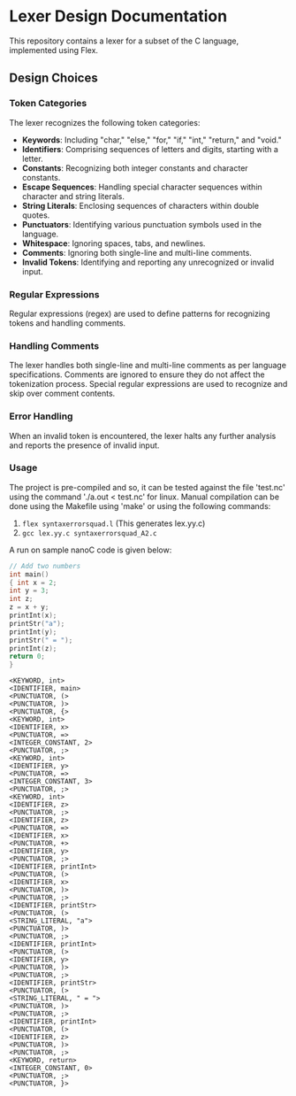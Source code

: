 # Lexer Design Documentation

This repository contains a lexer for a subset of the C language, implemented using Flex.

## Design Choices

### Token Categories
The lexer recognizes the following token categories:

- **Keywords**: Including "char," "else," "for," "if," "int," "return," and "void."
- **Identifiers**: Comprising sequences of letters and digits, starting with a letter.
- **Constants**: Recognizing both integer constants and character constants.
- **Escape Sequences**: Handling special character sequences within character and string literals.
- **String Literals**: Enclosing sequences of characters within double quotes.
- **Punctuators**: Identifying various punctuation symbols used in the language.
- **Whitespace**: Ignoring spaces, tabs, and newlines.
- **Comments**: Ignoring both single-line and multi-line comments.
- **Invalid Tokens**: Identifying and reporting any unrecognized or invalid input.

### Regular Expressions
Regular expressions (regex) are used to define patterns for recognizing tokens and handling comments. 

### Handling Comments
The lexer handles both single-line and multi-line comments as per language specifications. Comments are ignored to ensure they do not affect the tokenization process. Special regular expressions are used to recognize and skip over comment contents.

### Error Handling
When an invalid token is encountered, the lexer halts any further analysis and reports the presence of invalid input.


### Usage
The project is pre-compiled and so, it can be tested against the file 'test.nc' using the command './a.out < test.nc' for linux. Manual compilation can be done using the Makefile using 'make' or using the following commands:

1. `flex syntaxerrorsquad.l` (This generates lex.yy.c)
2. `gcc lex.yy.c syntaxerrorsquad_A2.c`

A run on sample nanoC code is given below:

```c
// Add two numbers 
int main() 
{ int x = 2; 
int y = 3; 
int z; 
z = x + y; 
printInt(x); 
printStr("a"); 
printInt(y); 
printStr(" = ");    
printInt(z); 
return 0;
}
```

```
<KEYWORD, int>
<IDENTIFIER, main>
<PUNCTUATOR, (>
<PUNCTUATOR, )>
<PUNCTUATOR, {>
<KEYWORD, int>
<IDENTIFIER, x>
<PUNCTUATOR, =>
<INTEGER_CONSTANT, 2>
<PUNCTUATOR, ;>
<KEYWORD, int>
<IDENTIFIER, y>
<PUNCTUATOR, =>
<INTEGER_CONSTANT, 3>
<PUNCTUATOR, ;>
<KEYWORD, int>
<IDENTIFIER, z>
<PUNCTUATOR, ;>
<IDENTIFIER, z>
<PUNCTUATOR, =>
<IDENTIFIER, x>
<PUNCTUATOR, +>
<IDENTIFIER, y>
<PUNCTUATOR, ;>
<IDENTIFIER, printInt>
<PUNCTUATOR, (>
<IDENTIFIER, x>
<PUNCTUATOR, )>
<PUNCTUATOR, ;>
<IDENTIFIER, printStr>
<PUNCTUATOR, (>
<STRING_LITERAL, "a">
<PUNCTUATOR, )>
<PUNCTUATOR, ;>
<IDENTIFIER, printInt>
<PUNCTUATOR, (>
<IDENTIFIER, y>
<PUNCTUATOR, )>
<PUNCTUATOR, ;>
<IDENTIFIER, printStr>
<PUNCTUATOR, (>
<STRING_LITERAL, " = ">
<PUNCTUATOR, )>
<PUNCTUATOR, ;>
<IDENTIFIER, printInt>
<PUNCTUATOR, (>
<IDENTIFIER, z>
<PUNCTUATOR, )>
<PUNCTUATOR, ;>
<KEYWORD, return>
<INTEGER_CONSTANT, 0>
<PUNCTUATOR, ;>
<PUNCTUATOR, }>
```